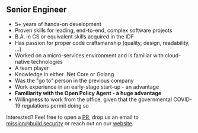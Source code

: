 ## Senior Engineer

- 5+ years of hands-on development
- Proven skills for leading, end-to-end, complex software projects
- B.A. in CS or equivalent skills acquired in the IDF
- Has passion for proper code craftsmanship (quality, design, readability, ...)
- Worked on a micro-services environment and is familiar with cloud-native technologies
- A team player
- Knowledge in either .Net Core or Golang
- Was the "go to" person in the previous company
- Work experience in an early-stage start-up - an advantage
- **Familiarity with the Open Policy Agent - a huge advantage**
- Willingness to work from the office, given that the governmental COVID-19 regulations permit doing so


Interested? Feel free to open a [PR](https://github.com/build-security/jobs/pulls), drop us an email to [mission@build.security](mailto:mission@build.security) or reach out on our [website](https://build.security).

